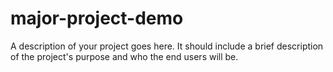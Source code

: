 # major-project-demo
A description of your project goes here. It should include a brief description of the project's purpose and who the end users will be.
